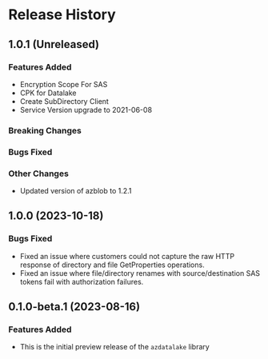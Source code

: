 # Release History

## 1.0.1 (Unreleased)

### Features Added
* Encryption Scope For SAS
* CPK for Datalake
* Create SubDirectory Client
* Service Version upgrade to 2021-06-08

### Breaking Changes

### Bugs Fixed

### Other Changes
* Updated version of azblob to 1.2.1

## 1.0.0 (2023-10-18)

### Bugs Fixed
* Fixed an issue where customers could not capture the raw HTTP response of directory and file GetProperties operations.
* Fixed an issue where file/directory renames with source/destination SAS tokens fail with authorization failures.

## 0.1.0-beta.1 (2023-08-16)

### Features Added

* This is the initial preview release of the `azdatalake` library